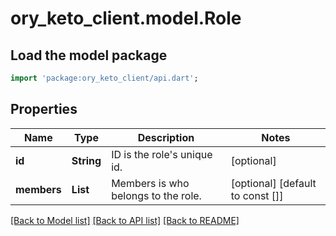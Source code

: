 # ory_keto_client.model.Role

## Load the model package
```dart
import 'package:ory_keto_client/api.dart';
```

## Properties
Name | Type | Description | Notes
------------ | ------------- | ------------- | -------------
**id** | **String** | ID is the role's unique id. | [optional] 
**members** | **List<String>** | Members is who belongs to the role. | [optional] [default to const []]

[[Back to Model list]](../README.md#documentation-for-models) [[Back to API list]](../README.md#documentation-for-api-endpoints) [[Back to README]](../README.md)


